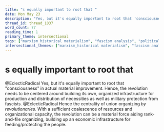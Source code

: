 ```yaml
---
title: "s equally important to root that "
date: Mon May 23
description: "Yes, but it's equally important to root that 'consciousness' in actual material improvement."
thread_id: thread_1037
word_count: 77
reading_time: 1
primary_theme: intersectional
tags: ["marxism_historical materialism", "fascism analysis", "political economy", "organizational theory"]
intersectional_themes: ["marxism_historical materialism", "fascism analysis", "political economy", "organizational theory"]
---
```


# s equally important to root that 

@EclecticRadical Yes, but it's equally important to root that "consciousness" in actual material improvement. Hence, the revolution needs to be centered around building its own, organized infrastructure for production and distribution of necessities as well as military protection from fascists. @EclecticRadical Hence the centrality of union organizing *by revolutionaries*. With a sufficient coalescence of resources and organizational capacity, the revolution can be a material force aiding rank-and-file organizing, building up an economic infrastructure for feeding/protecting the people.